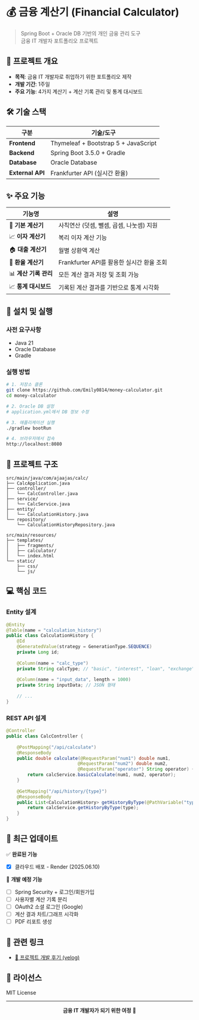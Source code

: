 # 💰 금융 계산기 (Financial Calculator)

> Spring Boot + Oracle DB 기반의 개인 금융 관리 도구  
> 금융 IT 개발자 포트폴리오 프로젝트

## 🎯 프로젝트 개요

- **목적**: 금융 IT 개발자로 취업하기 위한 포트폴리오 제작
- **개발 기간**: 1주일
- **주요 기능**: 4가지 계산기 + 계산 기록 관리 및 통계 대시보드

## 🛠️ 기술 스택

| 구분 | 기술/도구 |
|------|-----------|
| **Frontend** | Thymeleaf + Bootstrap 5 + JavaScript |
| **Backend** | Spring Boot 3.5.0 + Gradle |
| **Database** | Oracle Database |
| **External API** | Frankfurter API (실시간 환율) |

## ✨ 주요 기능

| 기능명 | 설명 |
|--------|------|
| 🧮 **기본 계산기** | 사칙연산 (덧셈, 뺄셈, 곱셈, 나눗셈) 지원 |
| 📈 **이자 계산기** | 복리 이자 계산 기능 |
| 🏠 **대출 계산기** | 월별 상환액 계산 |
| 💱 **환율 계산기** | Frankfurter API를 활용한 실시간 환율 조회 |
| 📊 **계산 기록 관리** | 모든 계산 결과 저장 및 조회 가능 |
| 📈 **통계 대시보드** | 기록된 계산 결과를 기반으로 통계 시각화 |

## 🚀 설치 및 실행

### 사전 요구사항
- Java 21
- Oracle Database
- Gradle

### 실행 방법
```bash
# 1. 저장소 클론
git clone https://github.com/Emily0814/money-calculator.git
cd money-calculator

# 2. Oracle DB 설정
# application.yml에서 DB 정보 수정

# 3. 애플리케이션 실행
./gradlew bootRun

# 4. 브라우저에서 접속
http://localhost:8080
```

## 📁 프로젝트 구조

```
src/main/java/com/ajaajas/calc/
├── CalcApplication.java
├── controller/
│   └── CalcController.java
├── service/
│   └── CalcService.java
├── entity/
│   └── CalculationHistory.java
└── repository/
    └── CalculationHistoryRepository.java

src/main/resources/
├── templates/
│   ├── fragments/
│   ├── calculator/
│   └── index.html
└── static/
    ├── css/
    └── js/
```

## 💻 핵심 코드

### Entity 설계
```java
@Entity
@Table(name = "calculation_history")
public class CalculationHistory {
    @Id
    @GeneratedValue(strategy = GenerationType.SEQUENCE)
    private Long id;
    
    @Column(name = "calc_type")
    private String calcType; // "basic", "interest", "loan", "exchange"
    
    @Column(name = "input_data", length = 1000)
    private String inputData; // JSON 형태
    
    // ...
}
```

### REST API 설계
```java
@Controller
public class CalcController {
    
    @PostMapping("/api/calculate")
    @ResponseBody
    public double calculate(@RequestParam("num1") double num1,
                           @RequestParam("num2") double num2,
                           @RequestParam("operator") String operator) {
        return calcService.basicCalculate(num1, num2, operator);
    }
    
    @GetMapping("/api/history/{type}")
    @ResponseBody
    public List<CalculationHistory> getHistoryByType(@PathVariable("type") String type) {
        return calcService.getHistoryByType(type);
    }
}
```

## 🔄 최근 업데이트

✅ **완료된 기능**
- [x] 클라우드 배포 - Render (2025.06.10)

🚧 **개발 예정 기능**
- [ ] Spring Security + 로그인/회원가입
- [ ] 사용자별 계산 기록 분리  
- [ ] OAuth2 소셜 로그인 (Google)
- [ ] 계산 결과 차트/그래프 시각화
- [ ] PDF 리포트 생성

## 🔗 관련 링크

- [📝 프로젝트 개발 후기 (velog)](https://velog.io/@ajaajas/금융IT-개발자되기-프로젝트-Spring-Boot-Oracle-DB-금융-계산기-프로젝트)

## 📄 라이선스

MIT License

---

<div align="center">
  <strong>금융 IT 개발자가 되기 위한 여정</strong> 🚀
</div>
